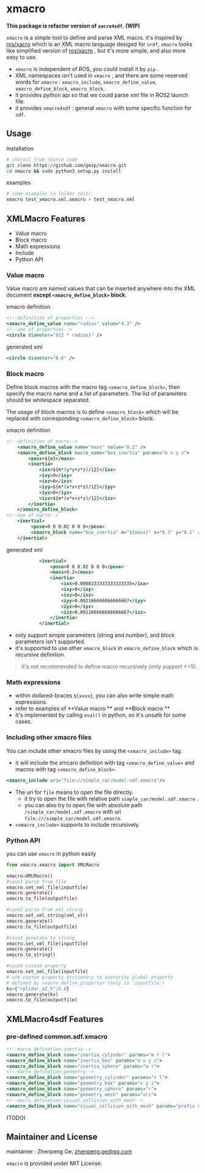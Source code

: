 # xmacro

**This package is refactor version of `xacro4sdf`. (WIP)**

`xmacro` is a simple tool to define and parse XML macro. it's inspired by [ros/xacro](https://github.com/ros/xacro) which is an XML macro language desiged for `urdf`, `xmacro` looks like simplified version of [ros/xacro](https://github.com/ros/xacro) , but it's more simple, and also more easy to use.

* `xmacro`  is independent of ROS, you could install it by `pip` .
* XML namespaces isn't used in `xmacro` , and there are some reserved words for  `xmacro` : `xmacro_include`, `xmacro_define_value`, `xmacro_define_block`, `xmacro_block`.
* it provides python api so that we could parse xml file in ROS2 launch file.
* it provides `xmacro4sdf` : general `xmacro` with some specific function for `sdf`.


## Usage

Installation

```bash
# install from source code
git clone https://github.com/gezp/xmacro.git
cd xmacro && sudo python3 setup.py install
```
examples

```bash
# some examples in folder test/
xmacro test_xmacro.xml.xmacro > test_xmacro.xml
```

##  XMLMacro Features

* Value macro
* Block macro
* Math expressions
* Include
* Python API

### Value macro

Value macro are named values that can be inserted anywhere into the XML document **except `<xmacro_define_block>` block**.

xmacro definition

```xml
<!--definition of properties -->
<xmacro_define_value name="radius" value="4.3" />
<!--use of properties-->
<circle diameter="${2 * radius}" />
```

generated xml

```xml
<circle diameter="8.6" />
```

### Block macro

Define block macros with the macro tag `<xmacro_define_block>`, then specify the macro name and a list of parameters. The list of parameters should be whitespace separated. 

The usage of block macros is to define `<xmacro_block>` which will be replaced with corresponding `<xmacro_define_block>` block.

xmacro definition

```xml
<!--definition of macro-->
	<xmacro_define_value name="mass" value="0.2" />
	<xmacro_define_block macro_name="box_inertia" params="m x y z">
        <mass>${m}</mass>
        <inertia>
            <ixx>${m*(y*y+z*z)/12}</ixx>
            <ixy>0</ixy>
            <ixz>0</ixz>
            <iyy>${m*(x*x+z*z)/12}</iyy>
            <iyz>0</iyz>
            <izz>${m*(x*x+z*z)/12}</izz>
        </inertia>
    </xmacro_define_block>
<!--use of macro-->
    <inertial>
         <pose>0 0 0.02 0 0 0</pose>
         <xmacro_block name="box_inertia" m="${mass}" x="0.3" y="0.1" z="0.2"/>
    </inertial>
```

generated xml

```xml
			<inertial>
				<pose>0 0 0.02 0 0 0</pose>
				<mass>0.2</mass>
				<inertia>
					<ixx>0.0008333333333333335</ixx>
					<ixy>0</ixy>
					<ixz>0</ixz>
					<iyy>0.002166666666666667</iyy>
					<iyz>0</iyz>
					<izz>0.002166666666666667</izz>
				</inertia>
			</inertial>
```

* only support simple parameters (string and number), and block parameters isn't supported.
* it's supported to use other  `xmacro_block`  in `xmacro_define_block` which is recursive definition.

> it's not recommended to define macro recursively (only support <=5).

### Math expressions

* within dollared-braces `${xxxx}`, you can also write simple math expressions.
* refer to examples of  **Value macro ** and **Block macro ** 
* it's implemented by calling `eval()` in python, so it's unsafe for some cases.

### Including other xmacro files

You can include other xmacro files by using the `<xmacro_include>` tag.

*  it will include the xmcaro definition with tag `<xmacro_define_value>` and macros with tag `<xmacro_define_block>`.

```xml
<xmacro_include uri="file://simple_car/model.sdf.xmacro"/>
```

* The uri for `file` means to open the file directly.
  *  it try to open the file with relative path `simple_car/model.sdf.xmacro` . 
  * you can also try to open file with absolute path `/simple_car/model.sdf.xmacro` with uri `file:///simple_car/model.sdf.xmacro`.
* `<xmacro_include>` supports to include  recursively.  

### Python API

you can use `xmacro` in python easily

```python
from xmacro.xmacro import XMLMacro

xmacro=XMLMacro()
#case1 parse from file
xmacro.set_xml_file(inputfile)
xmacro.generate()
xmacro.to_file(outputfile)

#case2 parse from xml string
xmacro.set_xml_string(xml_str)
xmacro.generate()
xmacro.to_file(outputfile)

#case3 generate to string
xmacro.set_xml_file(inputfile)
xmacro.generate()
xmacro.to_string()

#case4 custom property
xmacro.set_xml_file(inputfile)
# use custom property dictionary to overwrite global property  
# defined by <xacro_define_property> (only in 'inputfile')
kv={"rplidar_a2_h":0.8}
xmacro.generate(kv)
xmacro.to_file(outputfile)
```

## XMLMacro4sdf Features

### pre-defined common.sdf.xmacro

```xml
<!--macro defination:inertia-->
<xmacro_define_block name="inertia_cylinder" params="m r l">
<xmacro_define_block name="inertia_box" params="m x y z">
<xmacro_define_block name="inertia_sphere" params="m r">
<!--macro defination:geometry-->
<xmacro_define_block name="geometry_cylinder" params="r l">
<xmacro_define_block name="geometry_box" params="x y z">
<xmacro_define_block name="geometry_sphere" params="r">
<xmacro_define_block name="geometry_mesh" params="uri">
<!--macro defination:visual_collision_with_mesh-->
<xmacro_define_block name="visual_collision_with_mesh" params="prefix uri">
```

(TODO)

## Maintainer and License 

maintainer : Zhenpeng Ge, zhenpeng.ge@qq.com

`xmacro` is provided under MIT License.
